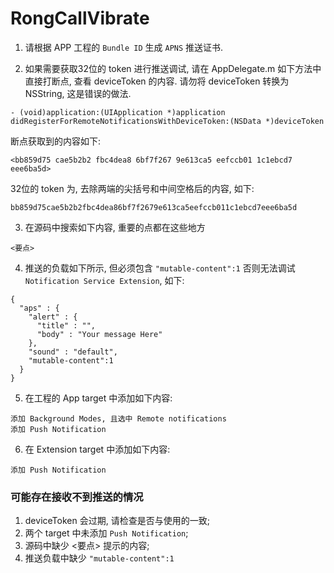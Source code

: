 # RongCallVibrate


1. 请根据 APP 工程的 `Bundle ID` 生成 `APNS` 推送证书.

2. 如果需要获取32位的 token 进行推送调试, 请在 AppDelegate.m 如下方法中直接打断点, 查看 deviceToken 的内容. 请勿将 deviceToken 转换为 NSString, 这是错误的做法.

```
- (void)application:(UIApplication *)application didRegisterForRemoteNotificationsWithDeviceToken:(NSData *)deviceToken
```
断点获取到的内容如下:

```
<bb859d75 cae5b2b2 fbc4dea8 6bf7f267 9e613ca5 eefccb01 1c1ebcd7 eee6ba5d>
```

32位的 token 为, 去除两端的尖括号和中间空格后的内容, 如下:

```
bb859d75cae5b2b2fbc4dea86bf7f2679e613ca5eefccb011c1ebcd7eee6ba5d
```


3. 在源码中搜索如下内容, 重要的点都在这些地方

```
<要点>
```


4. 推送的负载如下所示, 但必须包含 `"mutable-content":1` 否则无法调试 `Notification Service Extension`, 如下:

```
{
  "aps" : {
    "alert" : {
      "title" : "",
      "body" : "Your message Here"
    },
    "sound" : "default",
    "mutable-content":1
  }
}
```

5. 在工程的 App target 中添加如下内容:

```	
添加 Background Modes, 且选中 Remote notifications
添加 Push Notification
```


6. 在 Extension target 中添加如下内容:

```	
添加 Push Notification
```



### 可能存在接收不到推送的情况

1. deviceToken 会过期, 请检查是否与使用的一致;
2. 两个 target 中未添加 `Push Notification`;
3. 源码中缺少 <要点> 提示的内容;
4. 推送负载中缺少 `"mutable-content":1`
